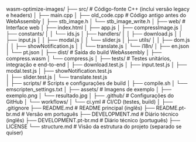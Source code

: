 wasm-optimize-images/
├── src/                         # Código-fonte C++ (inclui versão legacy e headers)
│   ├── main.cpp
│   ├── old_code.cpp             # Código antigo antes do WebAssembly
│   ├── stb_image.h
│   └── stb_image_write.h
│
├── web/                         # Interface web
│   ├── index.html
│   ├── app.js
│   ├── compressImage.js
│   ├── constants/
│   │   └── ids.js
│   ├── handlers/
│   │   ├── download.js
│   │   ├── input.js
│   │   ├── modal.js
│   │   └── slider.js
│   ├── utils/
│   │   ├── dom.js
│   │   ├── showNotification.js
│   │   └── translate.js
│   └── i18n/
│       ├── en.json
│       └── pt.json
│
├── dist/                        # Saída do build WebAssembly
│   ├── compress.wasm
│   └── compress.js
│
├── tests/                       # Testes unitários, integração e end-to-end
│   ├── download.test.js
│   ├── input.test.js
│   ├── modal.test.js
│   ├── showNotification.test.js            
│   ├── slider.test.js
│   └── translate.test.js   
│
├── scripts/                     # Scripts e configurações de build
│   ├── compile.sh
│   └── emscripten_settings.txt
│
├── assets/                      # Imagens de exemplo
│   ├── exemplo.png
│   └── resultado.jpg
│
├── .github/                     # Configurações do GitHub
│   └── workflows/
│       └── ci.yml               # CI/CD (testes, build)
│
├── .gitignore
├── README.md                    # README principal (inglês)
├── README.pt-br.md              # Versão em português
├── DEVELOPMENT.md               # Diário técnico (inglês)
├── DEVELOPMENT.pt-br.md         # Diário técnico (português)
├── LICENSE
└── structure.md                 # Visão da estrutura do projeto (separado se quiser)
